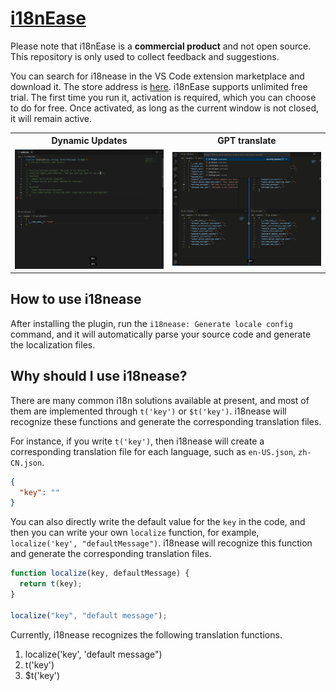 # [i18nEase](https://i18nease.hamsterbase.com/)

Please note that i18nEase is a **commercial product** and not open source. This repository is only used to collect feedback and suggestions.

You can search for i18nease in the VS Code extension marketplace and download it. The store address is [here](https://marketplace.visualstudio.com/items?itemName=hamsterbase.i18nease). i18nEase supports unlimited free trial. The first time you run it, activation is required, which you can choose to do for free. Once activated, as long as the current window is not closed, it will remain active.

<table>
	<tr>
		<th width="50%">
			Dynamic Updates
		</th>
		<th width="50%">
	    GPT translate
		</th>
	</tr>
	<tr>
		<td>
			<img src="./images/01.gif">
		</td>
		<td>
			<img src="./images/02.gif">
		</td>
	</tr>
</table>

## How to use i18nease

After installing the plugin, run the `i18nease: Generate locale config` command, and it will automatically parse your source code and generate the localization files.

## Why should I use i18nease?

There are many common i18n solutions available at present, and most of them are implemented through `t('key')` or `$t('key')`. i18nease will recognize these functions and generate the corresponding translation files.

For instance, if you write `t('key')`, then i18nease will create a corresponding translation file for each language, such as `en-US.json`, `zh-CN.json`.

```json
{
  "key": ""
}
```

You can also directly write the default value for the `key` in the code, and then you can write your own `localize` function, for example, `localize('key', "defaultMessage")`. i18nease will recognize this function and generate the corresponding translation files.

```js
function localize(key, defaultMessage) {
  return t(key);
}

localize("key", "default message");
```

Currently, i18nease recognizes the following translation functions.

1. localize('key', 'default message")
2. t('key')
3. $t('key')
